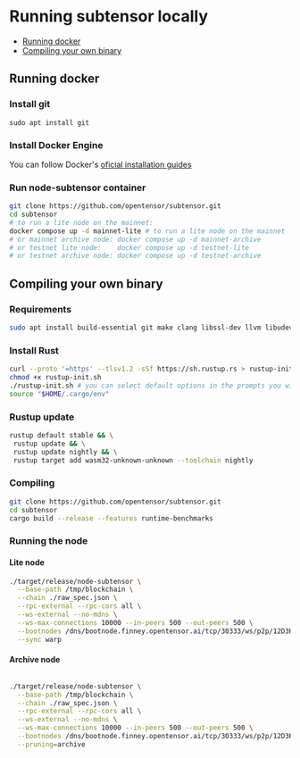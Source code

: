 # Running subtensor locally

- [Running docker](#running-docker)
- [Compiling your own binary](#compiling-your-own-binary)

## Running docker

### Install git
`sudo apt install git`

### Install Docker Engine
 You can follow Docker's [oficial installation guides](https://docs.docker.com/engine/install/)

### Run node-subtensor container
```bash
git clone https://github.com/opentensor/subtensor.git
cd subtensor
# to run a lite node on the mainnet:
docker compose up -d mainnet-lite # to run a lite node on the mainnet
# or mainnet archive node: docker compose up -d mainnet-archive
# or testnet lite node:    docker compose up -d testnet-lite
# or testnet archive node: docker compose up -d testnet-archive
```

## Compiling your own binary
### Requirements
```bash
sudo apt install build-essential git make clang libssl-dev llvm libudev-dev protobuf-compiler -y
```

### Install Rust
```bash
curl --proto '=https' --tlsv1.2 -sSf https://sh.rustup.rs > rustup-init.sh
chmod +x rustup-init.sh
./rustup-init.sh # you can select default options in the prompts you will be given
source "$HOME/.cargo/env"
```

### Rustup update
```bash
rustup default stable && \
 rustup update && \
 rustup update nightly && \
 rustup target add wasm32-unknown-unknown --toolchain nightly
```

### Compiling
```bash
git clone https://github.com/opentensor/subtensor.git
cd subtensor
cargo build --release --features runtime-benchmarks
```

### Running the node
#### Lite node
```bash
./target/release/node-subtensor \
  --base-path /tmp/blockchain \
  --chain ./raw_spec.json \
  --rpc-external --rpc-cors all \
  --ws-external --no-mdns \
  --ws-max-connections 10000 --in-peers 500 --out-peers 500 \
  --bootnodes /dns/bootnode.finney.opentensor.ai/tcp/30333/ws/p2p/12D3KooWRwbMb85RWnT8DSXSYMWQtuDwh4LJzndoRrTDotTR5gDC \
  --sync warp
``` 

#### Archive node
```bash

./target/release/node-subtensor \
  --base-path /tmp/blockchain \
  --chain ./raw_spec.json \
  --rpc-external --rpc-cors all \
  --ws-external --no-mdns \
  --ws-max-connections 10000 --in-peers 500 --out-peers 500 \
  --bootnodes /dns/bootnode.finney.opentensor.ai/tcp/30333/ws/p2p/12D3KooWRwbMb85RWnT8DSXSYMWQtuDwh4LJzndoRrTDotTR5gDC \
  --pruning=archive
``` 